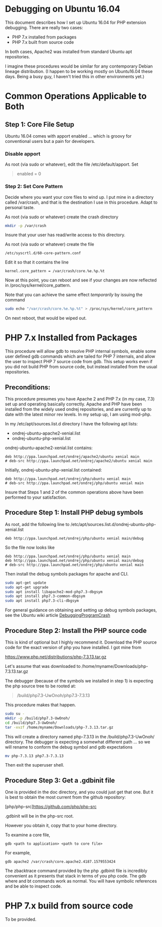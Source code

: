 # Debugging on Ubuntu 16.04

This document describes how I set up Ubuntu 16.04 for PHP extension debugging. There are really two cases: 

* PHP 7.x installed from packages
* PHP 7.x built from source code

In both cases, Apache2 was installed from standard Ubuntu apt repositories. 

I imagine these procedures would be similar for any contemporary Debian lineage distribution. (I happen to be working mostly on Ubuntu16.04 these days. Being a busy guy, I haven't tried this in other environments yet.)


# Common Operations Applicable to Both

## Step 1: Core File Setup

Ubuntu 16.04 comes with apport enabled ... which is groovy for conventional users but a pain for developers. 

### Disable apport

As root (via sudo or whatever), edit the file /etc/default/apport. Set

> enabled = 0

### Step 2: Set Core Pattern 

Decide where you want your core files to wind up. I put mine in a directory called /var/crash, and that is the destination I use in this procedure. Adapt to personal taste. 

As root (via sudo or whatever) create the crash directory

```bash
mkdir -p /var/crash
```

Insure that your user has read/write access to this directory.

As root (via sudo or whatever) create the file 

```
/etc/syscrtl.d/60-core-pattern.conf
```

Edit it so that it contains the line

```
kernel.core_pattern = /var/crash/core.%e.%p.%t
```

Now at this point, you can reboot and see if your changes are now reflected in /proc/sys/kernel/core_pattern. 

Note that you can achieve the same effect *temporarily* by issuing the command

```bash
sudo echo "/var/crash/core.%e.%p.%t" > /proc/sys/kernel/core_pattern
```
On next reboot, that would be wiped out. 

# PHP 7.x Installed from Packages

This procedure will allow gdb to resolve PHP internal symbols, enable some user defined gdb commands which are tailed for PHP 7 internals, and allow the user to inspect PHP 7 source code from gdb. This setup works even if you did not build PHP from source code, but instead installed from the usual repositories.

## Preconditions:

This procedure presumes you have Apache 2 and PHP 7.x (in my case, 7.3) set up and operating basically correctly. Apache and PHP have been installed from the widely used  ondrej repositories, and are currently up to date with the latest minor rev levels. In my setup up, I am using mod-php. 

In my /etc/apt/sources.list.d directory I have the following apt lists:

* ondrej-ubuntu-apache2-xenial.list
* ondrej-ubuntu-php-xenial.list

ondrej-ubuntu-apache2-xenial.list contains:

```
deb http://ppa.launchpad.net/ondrej/apache2/ubuntu xenial main
# deb-src http://ppa.launchpad.net/ondrej/apache2/ubuntu xenial main
```

Initially, ondrej-ubuntu-php-xenial.list contained:

```
deb http://ppa.launchpad.net/ondrej/php/ubuntu xenial main
# deb-src http://ppa.launchpad.net/ondrej/php/ubuntu xenial main
```

Insure that Steps 1 and 2 of the common operations above have been performed 
to your satisfaction. 


## Procedure Step 1: Install PHP debug symbols

As root, add the following line to /etc/apt/sources.list.d/ondrej-ubuntu-php-xenial.list

```
deb http://ppa.launchpad.net/ondrej/php/ubuntu xenial main/debug
```
So the file now looks like

```
deb http://ppa.launchpad.net/ondrej/php/ubuntu xenial main
deb http://ppa.launchpad.net/ondrej/php/ubuntu xenial main/debug
# deb-src http://ppa.launchpad.net/ondrej/php/ubuntu xenial main
```

Then install the debug symbols packages for apache and CLI. 

```bash
sudo apt-get update
sudo apt-get upgrade
sudo apt install libapache2-mod-php7.3-dbgsym
sudo apt install php7.3-common-dbgsym 
sudo apt install php7.3-cli-dbgsym
```
For general guidance on obtaining and setting up debug symbols packages, see the Ubuntu wiki article [DebuggingProgramCrash](https://wiki.ubuntu.com/DebuggingProgramCrash)

## Procedure Step 2: Install the PHP source code

This is kind of optional but I highly recommend it. Download the PHP source code for the exact version of php you have installed. I got mine from 

https://www.php.net/distributions/php-7.3.13.tar.gz

Let's assume that was downloaded to /home/myname/Downloads/php-7.3.13.tar.gz

The debugger (because of the symbols we installed in step 1) is expecting the php source tree to be rooted at:

> /build/php7.3-UwOnoh/php7.3-7.3.13

This procedure makes that happen. 

```bash
sudo su -
mkdir -p /build/php7.3-UwOnoh/
cd /build/php7.3-UwOnoh/
tar -xvzf /home/myname/Downloads/php-7.3.13.tar.gz 
```

This will create a directory named php-7.3.13 in the /build/php7.3-UwOnoh/ directory. The debugger is expecting a somewhat different path ... so we will rename to conform the debug symbol and gdb expectations

```bash
mv php-7.3.13 php7.3-7.3.13
```

Then exit the superuser shell. 

## Procedure Step 3: Get a .gdbinit file

One is provided in the doc directory, and you could just get that one. But it is best to obtain the most current from the github repository: 

[php/php-src]https://github.com/php/php-src

.gdbinit will be in the php-src root.

However you obtain it, copy that to your home directory. 

To examine a core file, 

```
gdb <path to application> <path to core file>
```
For example, 

```Shell
gdb apache2 /var/crash/core.apache2.4187.1579553424
```

The zbacktrace command provided by the php .gdbinit file is incredibly convenient as it presents that stack in terms of you php code. The gdb where and bt commands work as normal. You will have symbolic references and be able to inspect code. 

# PHP 7.x build from source code

To be provided. 
